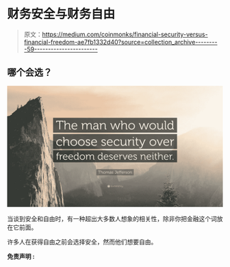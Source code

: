 # 财务安全与财务自由

> 原文：<https://medium.com/coinmonks/financial-security-versus-financial-freedom-ae7fb1332d40?source=collection_archive---------59----------------------->

## **哪个会选？**

![](img/4b5e0dd324941fb4eaa9ed26881f8094.png)

当谈到安全和自由时，有一种超出大多数人想象的相关性，除非你把金融这个词放在它前面。

许多人在获得自由之前会选择安全，然而他们想要自由。

**免责声明 :**